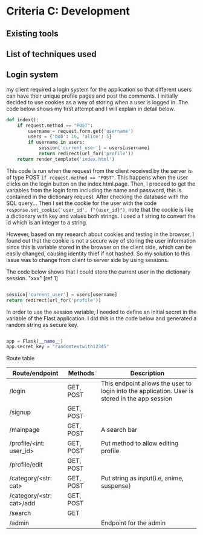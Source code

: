 # Criteria C: Development

## Existing tools

## List of techniques used


## Login system

my client required a login system for the application so that different users can have their unique profile pages and post the comments. I initially decided to use cookies
as a way of storing when a user is logged in. The code below shows my first attempt and I will explain in detail below. 

```.py
def index():
    if request.method == "POST":
        username = request.form.get('username')
        users = {'bob': 10, 'alice': 5}
        if username in users:
            session['current_user'] = users[username]
            return redirect(url_for('profile'))
    return render_template('index.html')

```

This code is run when the request from the client received by the server is of type POST `if request.method == "POST"`. This happens when the user clicks on the login button
on the index.html.page. Then, I proceed to get the variables from the login form including the name and password, this is contained in the dictionary request. After checking
the database with the SQL query... Then I set the cookie for the user with the code `response.set_cookie('user_id', f"{user_id}")`, note that the cookie is like a
dictionary with key and values both strings. I used a f string to convert the id which is an integer to a string. 


However, based on my research about cookies and testing in the browser, I found out that the cookie is not a secure way of storing the user information since this is variable
stored in the browser on the client side, which can be easily changed, causing identity thief if not hashed. So my solution to this issue was to change from client to
server side by using sessions. 

The code below shows that I could store the current user in the dictionary session. "xxx" [ref 1]

```.py

session['current_user'] = users[username]
return redirect(url_for('profile'))

```

In order to use the session variable, I needed to define an initial secret in the variable of the Flast application. I did this in the code below and generated a random
string as secure key. 


```.py

app = Flask(__name__)
app.secret_key = "randomtextwith12345"

```

Route table

| Route/endpoint           | Methods   | Description                                                                                    |
|--------------------------|-----------|------------------------------------------------------------------------------------------------|
| /login                   | GET, POST | This endpoint allows the user to login into the application. User is stored in the app session |
| /signup                  | GET, POST |                                                                                                |
| /mainpage                | GET, POST | A search bar                                                                                   |
| /profile/<int: user_id>  | GET, POST | Put method to allow editing profile                                                            |
| /profile/edit            | GET, POST |                                                                                                |
| /category/<str: cat>     | GET, POST | Put string as input(i.e, anime, suspense)                                                      |
| /category/<str: cat>/add | GET, POST |                                                                                                |
| /search                  | GET       |                                                                                                |
| /admin                   |           | Endpoint for the admin                                                                         |

